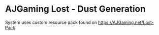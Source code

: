 # AJGaming Lost - Dust Generation
System uses custom resource pack found on https://AJGaming.net/Lost-Pack
